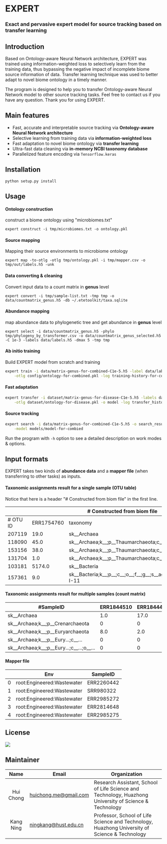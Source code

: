 # EXPERT

### Exact and pervasive expert model for source tracking based on transfer learning

## Introduction

Based on Ontology-aware Neural Network architecture, EXPERT was trained using information-weighted loss to selectively learn from the training data, thus bypassing the negative impact of incomplete biome source information of data. Transfer learning technique was used to better adapt to novel biome ontology in a timely manner. 

The program is designed to help you to transfer Ontology-aware Neural Network model to other source tracking tasks. Feel free to contact us if you have any question. Thank you for using EXPERT.

## Main features

- Fast, accurate and interpretable source tracking via **Ontology-aware Neural Network architecture**
- Selective learning from training data via **information-weighted loss**
- Fast adaptation to novel biome ontology via **transfer learning**
- Ultra-fast data cleaning via **in-memory NCBI taxonomy database**
- Parallelized feature encoding via `Tensorflow.keras`

## Installation

```shell script
python setup.py install
```

## Usage

#### Ontology construction

construct a biome ontology using "microbiomes.txt"

```shell script
expert construct -i tmp/microbiomes.txt -o ontology.pkl
```

#### Source mapping 

Mapping their source environments to microbiome ontology

```shell script
expert map -to-otlg -otlg tmp/ontology.pkl -i tmp/mapper.csv -o tmp/out/labels.h5 -unk
```

#### Data converting & cleaning

Convert input data to a count matrix in **genus** level

```shell script
expert convert -i tmp/sample-list.txt -tmp tmp -o data/countmatrix_genus.h5 -db ~/.etetoolkit/taxa.sqlite
```

#### Abundance mapping

map abundance data to phylogenetic tree and get abundance in **genus** level

```shell script
expert select -i data/countmatrix_genus.h5 -phylo tmp/phylogeny_by_transformer.csv -o data/countmatrix_genus_selected.h5 -C 1e-3 -labels data/labels.h5 -dmax 5 -tmp tmp
```

#### Ab initio training

Build EXPERT model from scratch and training

```bash
expert train -i data/matrix-genus-for-combined-C1e-5.h5 -label data/labels-for-combined.h5 \
	-otlg config/ontology-for-combined.pkl -log training-history-for-combined.csv -o ./model
```

#### Fast adaptation

```bash
expert transfer -i dataset/matrix-genus-for-disease-C1e-5.h5 -labels dataset/labels-for-disease.h5 \
	-otlg dataset/ontology-for-disease.pkl -o model -log transfer_history.csv
```

#### Source tracking

```bash
expert search -i data/matrix-genus-for-combined-C1e-5.h5 -o search_results -gpu -1 \
	-model models/model-for-combied
```

Run the program with `-h` option to see a detailed description on work modes & options.

## Input formats

EXPERT takes two kinds of **abundance data** and a **mapper file** (when transferring to other tasks) as inputs. 

#### Taxonomic assignments result for a single sample (OTU table)

Notice that here is a header "# Constructed from biom file" in the first line.

<table><thead><tr><th colspan="3"># Constructed from biom file</th></tr></thead><tbody><tr><td># OTU ID</td><td>ERR1754760</td><td>taxonomy</td></tr><tr><td>207119</td><td>19.0</td><td>sk__Archaea</td></tr><tr><td>118090</td><td>45.0</td><td>sk__Archaea;k__;p__Thaumarchaeota;c__;o__Nitrosopumilales;f__Nitro...</td></tr><tr><td>153156</td><td>38.0</td><td>sk__Archaea;k__;p__Thaumarchaeota;c__;o__Nitrosopumilales;f__Nitro...</td></tr><tr><td>131704</td><td>1.0</td><td>sk__Archaea;k__;p__Thaumarchaeota;c__Nitrososphaeria;o__Nitrososp...</td></tr><tr><td>103181</td><td>5174.0</td><td>sk__Bacteria</td></tr><tr><td>157361</td><td>9.0</td><td>sk__Bacteria;k__;p__;c__;o__;f__;g__;s__agricultural_soil_bacterium_SC-I-11</td></tr></tbody></table>

#### Taxonomic assignments result for multiple samples (count matrix)

<table><thead><tr><th>#SampleID</th><th>ERR1844510</th><th>ERR1844449</th><th>ERR1844450</th><th>ERR1844451</th></tr></thead><tbody><tr><td>sk__Archaea</td><td>1.0</td><td>17.0</td><td>8.0</td><td>16.0</td></tr><tr><td>sk__Archaea;k__;p__Crenarchaeota</td><td>0</td><td>0</td><td>0</td><td>0</td></tr><tr><td>sk__Archaea;k__;p__Euryarchaeota</td><td>8.0</td><td>2.0</td><td>3.0</td><td>1.0</td></tr><tr><td>sk__Archaea;k__;p__Eury...;c__...</td><td>0</td><td>0</td><td>0</td><td>0</td></tr><tr><td>sk__Archaea;k__;p__Eury...;c__...;o__...</td><td>0</td><td>0</td><td>0</td><td>0</td></tr></tbody></table>

#### Mapper file

<table><thead><tr><th></th><th>Env</th><th>SampleID</th></tr></thead><tbody><tr><td>0</td><td>root:Engineered:Wastewater</td><td>ERR2260442</td></tr><tr><td>1</td><td>root:Engineered:Wastewater</td><td>SRR980322</td></tr><tr><td>2</td><td>root:Engineered:Wastewater</td><td>ERR2985272</td></tr><tr><td>3</td><td>root:Engineered:Wastewater</td><td>ERR2814648</td></tr><tr><td>4</td><td>root:Engineered:Wastewater</td><td>ERR2985275</td></tr></tbody></table>

## License

[![](https://award.dovolopor.com?lt=License&rt=MIT&rbc=green)](./LICENSE)

## Maintainer

|   Name    | Email                 | Organization                                                 |
| :-------: | --------------------- | ------------------------------------------------------------ |
| Hui Chong | huichong.me@gmail.com | Research Assistant, School of Life Science and Technology, Huazhong University of Science & Technology |
| Kang Ning | ningkang@hust.edu.cn  | Professor, School of Life Science and Technology, Huazhong University of Science & Technology |